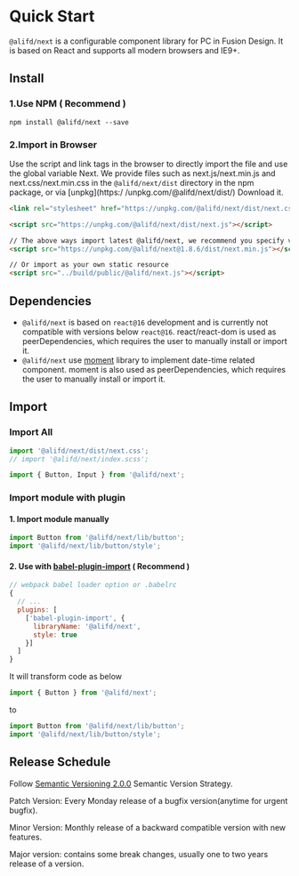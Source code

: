 # Quick Start

`@alifd/next` is a configurable component library for PC in Fusion Design. It is based on React and supports all modern browsers and IE9+.

## Install

### 1.Use NPM ( Recommend )

```
npm install @alifd/next --save
```

### 2.Import in Browser

Use the script and link tags in the browser to directly import the file and use the global variable Next. We provide files such as next.js/next.min.js and next.css/next.min.css in the `@alifd/next/dist` directory in the npm package, or via [unpkg](https:/ /unpkg.com/@alifd/next/dist/) Download it.

``` html
<link rel="stylesheet" href="https://unpkg.com/@alifd/next/dist/next.css">

<script src="https://unpkg.com/@alifd/next/dist/next.js"></script>

// The above ways import latest @alifd/next, we recommend you specify version.
<script src="https://unpkg.com/@alifd/next@1.8.6/dist/next.min.js"></script>

// Or import as your own static resource
<script src="../build/public/@alifd/next.js"></script>
```

## Dependencies

* `@alifd/next` is based on `react@16` development and is currently not compatible with versions below `react@16`. react/react-dom is used as peerDependencies, which requires the user to manually install or import it.
* `@alifd/next` use [moment](https://github.com/moment/moment) library to implement date-time related component. moment is also used as peerDependencies, which requires the user to manually install or import it.

## Import

### Import All


``` js
import '@alifd/next/dist/next.css';
// import '@alifd/next/index.scss';

import { Button, Input } from '@alifd/next';
```

### Import module with plugin


#### 1. Import module manually

``` js
import Button from '@alifd/next/lib/button';
import '@alifd/next/lib/button/style';
```

#### 2. Use with [babel-plugin-import](https://github.com/ant-design/babel-plugin-import) ( Recommend )

``` js
// webpack babel loader option or .babelrc
{
  // ...
  plugins: [
    ['babel-plugin-import', {
      libraryName: '@alifd/next',
      style: true
    }]
  ]
}
```

It will transform code as below

``` js
import { Button } from '@alifd/next';
```

to

``` js
import Button from '@alifd/next/lib/button';
import '@alifd/next/lib/button/style';
```


## Release Schedule

Follow [Semantic Versioning 2.0.0](https://semver.org/) Semantic Version Strategy.

Patch Version: Every Monday release of a bugfix version(anytime for urgent bugfix).

Minor Version: Monthly release of a backward compatible version with new features.

Major version: contains some break changes, usually one to two years release of a version.
